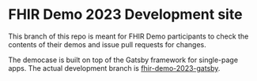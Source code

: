 # FHIR Demo 2023 Development site

This branch of this repo is meant for FHIR Demo participants to check the contents of their demos and issue pull requests for changes.

The democase is built on top of the Gatsby framework for single-page apps. The actual development branch is [fhir-demo-2023-gatsby](https://github.com/fhir-fi/fhir-fi.github.io/tree/fhir-demo-2023-gatsby/fhir-demo-2023).

